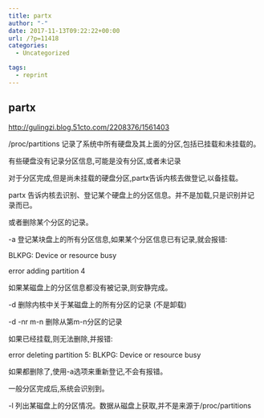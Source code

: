 ```yaml
---
title: partx
author: "-"
date: 2017-11-13T09:22:22+00:00
url: /?p=11418
categories:
  - Uncategorized

tags:
  - reprint
---
```

## partx
http://gulingzi.blog.51cto.com/2208376/1561403

/proc/partitions 记录了系统中所有硬盘及其上面的分区,包括已挂载和未挂载的。
  
有些硬盘没有记录分区信息,可能是没有分区,或者未记录

对于分区完成,但是尚未挂载的硬盘分区,partx告诉内核去做登记,以备挂载。
  
partx 告诉内核去识别、登记某个硬盘上的分区信息。并不是加载,只是识别并记录而已。
      
或者删除某个分区的记录。

-a 登记某块盘上的所有分区信息,如果某个分区信息已有记录,就会报错: 
    
BLKPG: Device or resource busy
    
error adding partition 4

如果某磁盘上的分区信息都没有被记录,则安静完成。

-d 删除内核中关于某磁盘上的所有分区的记录 (不是卸载) 
  
-d -nr m-n 删除从第m-n分区的记录

如果已经挂载,则无法删除,并报错: 
  
error deleting partition 5: BLKPG: Device or resource busy

如果都删除了,使用-a选项来重新登记,不会有报错。

一般分区完成后,系统会识别到。

-l 列出某磁盘上的分区情况。数据从磁盘上获取,并不是来源于/proc/partitions